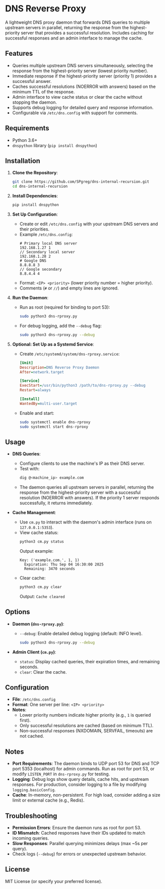 
# DNS Reverse Proxy

A lightweight DNS proxy daemon that forwards DNS queries to multiple upstream servers in parallel, returning the response from the highest-priority server that provides a successful resolution. Includes caching for successful responses and an admin interface to manage the cache.

## Features
- Queries multiple upstream DNS servers simultaneously, selecting the response from the highest-priority server (lowest priority number).
- Immediate response if the highest-priority server (priority 1) provides a successful answer.
- Caches successful resolutions (NOERROR with answers) based on the minimum TTL of the response.
- Admin interface to view cache status or clear the cache without stopping the daemon.
- Supports debug logging for detailed query and response information.
- Configurable via `/etc/dns.config` with support for comments.

## Requirements
- Python 3.6+
- `dnspython` library (`pip install dnspython`)

## Installation
1. **Clone the Repository**:
   ```bash
   git clone https://github.com/SPgreg/dns-internal-recursion.git
   cd dns-internal-recursion
   ```

2. **Install Dependencies**:
   ```bash
   pip install dnspython
   ```

3. **Set Up Configuration**:
   - Create or edit `/etc/dns.config` with your upstream DNS servers and their priorities.
   - Example `/etc/dns.config`:
     ```plaintext
     # Primary local DNS server
     192.168.1.27 1
     // Secondary local server
     192.168.1.28 2
     # Google DNS
     8.8.8.8 3
     // Google secondary
     8.8.4.4 4
     ```
   - Format: `<IP> <priority>` (lower priority number = higher priority).
   - Comments (`#` or `//`) and empty lines are ignored.

4. **Run the Daemon**:
   - Run as root (required for binding to port 53):
     ```bash
     sudo python3 dns-rproxy.py
     ```
   - For debug logging, add the `--debug` flag:
     ```bash
     sudo python3 dns-rproxy.py --debug
     ```

5. **Optional: Set Up as a Systemd Service**:
   - Create `/etc/systemd/system/dns-rproxy.service`:
     ```ini
     [Unit]
     Description=DNS Reverse Proxy Daemon
     After=network.target

     [Service]
     ExecStart=/usr/bin/python3 /path/to/dns-rproxy.py --debug
     Restart=always

     [Install]
     WantedBy=multi-user.target
     ```
   - Enable and start:
     ```bash
     sudo systemctl enable dns-rproxy
     sudo systemctl start dns-rproxy
     ```

## Usage
- **DNS Queries**:
  - Configure clients to use the machine's IP as their DNS server.
  - Test with:
    ```bash
    dig @<machine_ip> example.com
    ```
  - The daemon queries all upstream servers in parallel, returning the response from the highest-priority server with a successful resolution (NOERROR with answers). If the priority 1 server responds successfully, it returns immediately.

- **Cache Management**:
  - Use `cm.py` to interact with the daemon's admin interface (runs on `127.0.0.1:5353`).
  - View cache status:
    ```bash
    python3 cm.py status
    ```
    Output example:
    ```
    Key: ('example.com.', 1, 1)
      Expiration: Thu Sep 04 16:30:00 2025
      Remaining: 3470 seconds
    ```
  - Clear cache:
    ```bash
    python3 cm.py clear
    ```
    Output: `Cache cleared`

## Options
- **Daemon (`dns-rproxy.py`)**:
  - `--debug`: Enable detailed debug logging (default: INFO level).
    ```bash
    sudo python3 dns-rproxy.py --debug
    ```

- **Admin Client (`cm.py`)**:
  - `status`: Display cached queries, their expiration times, and remaining seconds.
  - `clear`: Clear the cache.

## Configuration
- **File**: `/etc/dns.config`
- **Format**: One server per line: `<IP> <priority>`
- **Notes**:
  - Lower priority numbers indicate higher priority (e.g., `1` is queried first).
  - Only successful resolutions are cached (based on minimum TTL).
  - Non-successful responses (NXDOMAIN, SERVFAIL, timeouts) are not cached.

## Notes
- **Port Requirements**: The daemon binds to UDP port 53 for DNS and TCP port 5353 (localhost) for admin commands. Run as root for port 53, or modify `LISTEN_PORT` in `dns-rproxy.py` for testing.
- **Logging**: Debug logs show query details, cache hits, and upstream responses. For production, consider logging to a file by modifying `logging.basicConfig`.
- **Cache**: In-memory, non-persistent. For high load, consider adding a size limit or external cache (e.g., Redis).

## Troubleshooting
- **Permission Errors**: Ensure the daemon runs as root for port 53.
- **ID Mismatch**: Cached responses have their IDs updated to match incoming queries.
- **Slow Responses**: Parallel querying minimizes delays (max ~5s per query).
- Check logs (`--debug`) for errors or unexpected upstream behavior.

## License
MIT License (or specify your preferred license).

